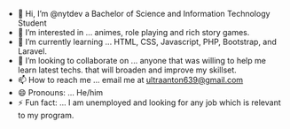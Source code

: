 - 👋 Hi, I’m @nytdev a Bachelor of Science and Information Technology Student
- 👀 I’m interested in ... animes, role playing and rich story games.
- 🌱 I’m currently learning ... HTML, CSS, Javascript, PHP, Bootstrap, and Laravel.
- 💞️ I’m looking to collaborate on ... anyone that was willing to help me learn latest techs. that will broaden and improve my skillset.
- 📫 How to reach me ... email me at ultraanton639@gmail.com
- 😄 Pronouns: ... He/him
- ⚡ Fun fact: ... I am unemployed and looking for any job which is relevant to my program.

<!---
nytdev/nytdev is a ✨ special ✨ repository because its `README.md` (this file) appears on your GitHub profile.
You can click the Preview link to take a look at your changes.
--->
